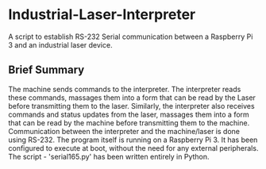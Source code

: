 # Industrial-Laser-Interpreter
A script to establish RS-232 Serial communication between a Raspberry Pi 3 and an industrial laser device.

## Brief Summary
The machine sends commands to the interpreter. The interpreter reads these commands, massages them into a form that can be read by the Laser
before transmitting them to the laser. Similarly, the interpreter also receives commands and status updates from the laser, massages them into
a form that can be read by the machine before transmitting them to the machine. Communication between the interpreter and the machine/laser 
is done using RS-232. The program itself is running on a Raspberry Pi 3. It has been configured to execute at boot, without the need for any
external peripherals. The script - 'serial165.py' has been written entirely in Python. 
